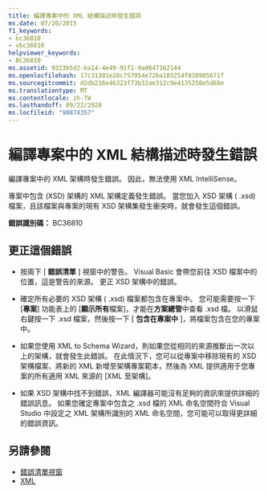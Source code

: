 ```yaml
---
title: 編譯專案中的 XML 結構描述時發生錯誤
ms.date: 07/20/2015
f1_keywords:
- bc36810
- vbc36810
helpviewer_keywords:
- BC36810
ms.assetid: 9323b5d2-ba14-4e49-91f1-9ad647162144
ms.openlocfilehash: 17c31301e28c757954e72ba103254f038905671f
ms.sourcegitcommit: d2db216e46323f73b32ae312c9e4135258e5d68e
ms.translationtype: MT
ms.contentlocale: zh-TW
ms.lasthandoff: 09/22/2020
ms.locfileid: "90874357"
---
```

# <a name="errors-occurred-while-compiling-the-xml-schemas-in-the-project"></a>編譯專案中的 XML 結構描述時發生錯誤

編譯專案中的 XML 架構時發生錯誤。 因此，無法使用 XML IntelliSense。  
  
 專案中包含 (XSD) 架構的 XML 架構定義發生錯誤。 當您加入 XSD 架構 ( .xsd) 檔案，且該檔案與專案的現有 XSD 架構集發生衝突時，就會發生這個錯誤。  
  
 **錯誤識別碼：** BC36810  
  
## <a name="to-correct-this-error"></a>更正這個錯誤  
  
- 按兩下 [ **錯誤清單** ] 視窗中的警告。 Visual Basic 會帶您前往 XSD 檔案中的位置，這是警告的來源。 更正 XSD 架構中的錯誤。  
  
- 確定所有必要的 XSD 架構 ( .xsd) 檔案都包含在專案中。 您可能需要按一下 [**專案**] 功能表上的 [**顯示所有**檔案]，才能在**方案總管**中查看 .xsd 檔。 以滑鼠右鍵按一下 .xsd 檔案，然後按一下 [ **包含在專案中** ]，將檔案包含在您的專案中。  
  
- 如果您使用 XML to Schema Wizard，則如果您從相同的來源推斷出一次以上的架構，就會發生此錯誤。 在此情況下，您可以從專案中移除現有的 XSD 架構檔案、將新的 XML 新增至架構專案範本，然後為 XML 提供適用于您專案的所有適用 XML 來源的 [XML 至架構]。  
  
- 如果 XSD 架構中找不到錯誤，XML 編譯器可能沒有足夠的資訊來提供詳細的錯誤訊息。 如果您確定專案中包含之 .xsd 檔的 XML 命名空間符合 Visual Studio 中設定之 XML 架構所識別的 XML 命名空間，您可能可以取得更詳細的錯誤資訊。  
  
## <a name="see-also"></a>另請參閱

- [錯誤清單視窗](/visualstudio/ide/reference/error-list-window)
- [XML](../../programming-guide/language-features/xml/index.md)
